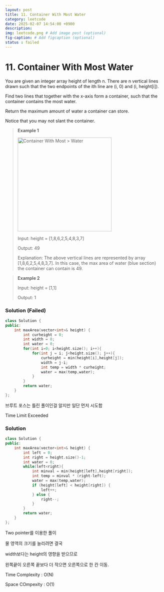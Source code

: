 ```yaml
---
layout: post
title: 11. Container With Most Water
category: leetcode
date: 2025-02-07 14:54:00 +0900
description: 
img: leetcode.png # Add image post (optional)
fig-caption: # Add figcaption (optional)
status : failed
---
```



# 11. Container With Most Water

You are given an integer array height of length n. There are n vertical lines drawn such that the two endpoints of the ith line are (i, 0) and (i, height[i]).

Find two lines that together with the x-axis form a container, such that the container contains the most water.

Return the maximum amount of water a container can store.

Notice that you may not slant the container.


> **Example 1**
> 
> <img src="/Container With Most Water.jpg" alt="Container With Most > Water" width="300"/>
> 
> 
> Input: height = [1,8,6,2,5,4,8,3,7]
> 
> Output: 49
> 
> Explanation: The above vertical lines are represented by array [1,8,6,2,5,4,8,3,7]. In this case, the max area of water (blue section) the container can contain is 49.


> **Example 2**
> 
> Input: height = [1,1]
> 
> Output: 1


### Solution (Failed)
```cpp
class Solution {
public:
    int maxArea(vector<int>& height) {
        int curheight = 0;
        int width = 0;
        int water = 0;
        for(int i=0; i<height.size(); i++){
            for(int j = i; j<height.size(); j++){
                curheight = min(height[i],height[j]);
                width = j-i;
                int temp = width * curheight;
                water = max(temp,water);
            }
        }
        return water;
    }
};
```
브루트 포스는 틀린 풀이인걸 알지만 일단 먼저 시도함

Time Limit Exceeded


### Solution
```cpp
class Solution {
public:
    int maxArea(vector<int>& height) {
        int left = 0;
        int right = height.size()-1;
        int water = 0;
        while(left<right){
            int minval = min(height[left],height[right]);
            int temp = minval * (right-left);
            water = max(temp,water);
            if (height[left] < height[right]) {
                left++; 
            } else {
                right--; 
            }
        }
        return water;
    }
};
```

Two pointer를 이용한 풀이

물 영역의 크기를 늘리려면 결국

width보다는 height의 영향을 받으므로 

왼쪽끝이 오른쪽 끝보다 더 작으면 오른쪽으로 한 칸 이동.

Time Complexity : O(N)

Space COmpexity : O(1)